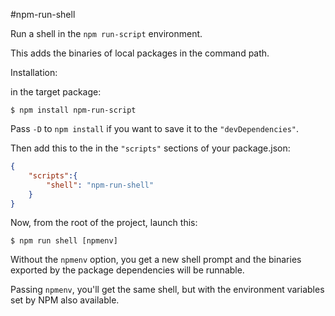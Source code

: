 #npm-run-shell

Run a shell in the `npm run-script` environment.

This adds the binaries of local packages in the command path.

Installation:

in the target package:

```Shell
$ npm install npm-run-script
```

Pass `-D` to `npm install` if you want to save it to the `"devDependencies"`.

Then add this to the in the `"scripts"` sections of your package.json:

```JSON
{
    "scripts":{
        "shell": "npm-run-shell"
    }
}
```

Now, from the root of the project, launch this:

```Shell
$ npm run shell [npmenv]
```

Without the `npmenv` option, you get a new shell prompt and the binaries exported by the package dependencies will be runnable.

Passing `npmenv`, you'll get the same shell, but with the environment variables set by NPM also available.
